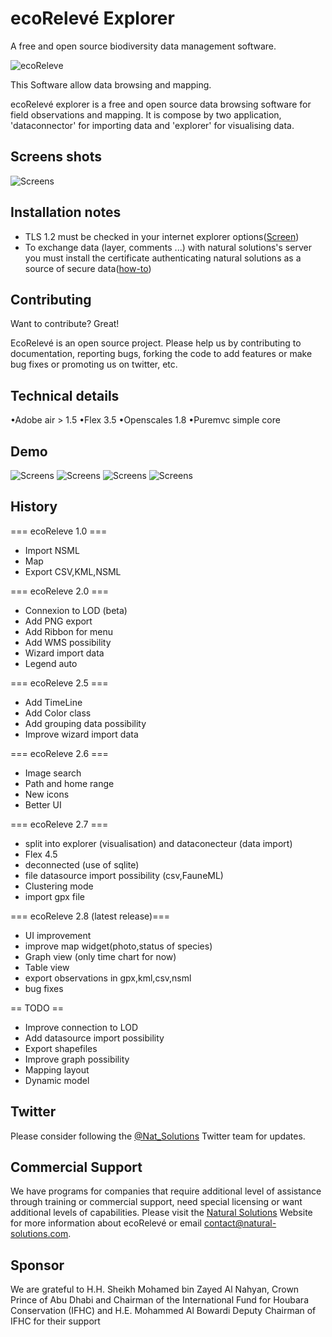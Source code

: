 ecoRelevé Explorer
=========
A free and open source biodiversity data management software.

![ecoReleve](https://raw.github.com/NaturalSolutions/ecoReleve/master/Logos/logo-LABS_explorer_small.jpg)

This Software allow data browsing and mapping.

ecoRelevé explorer is a free and open source data browsing software for field observations and mapping. It is compose by two application, 'dataconnector' for importing data and 'explorer' for visualising data.

Screens shots
------------

![Screens](https://raw.github.com/NaturalSolutions/ecoReleve-Explorer/master/Screens/splash.png)

Installation notes
-----------------
 * TLS 1.2 must be checked in your internet explorer options(<a href="https://ecoreleve.googlecode.com/hg/photo/internet_options.png">Screen</a>)
 * To exchange data (layer, comments ...) with natural solutions's server you must install the certificate authenticating natural solutions as a source of secure data(<a href="https://ecoreleve.googlecode.com/hg/doc/HowToInstallCertificate.pdf">how-to</a>)

Contributing
------------

Want to contribute? Great!

EcoRelevé is an open source project. Please help us by contributing to documentation, reporting bugs, forking the code to add features or make bug fixes or promoting us on twitter, etc.

Technical details 
-----------------

•Adobe air > 1.5 
•Flex 3.5 
•Openscales 1.8 
•Puremvc simple core 


Demo
--------

![Screens](https://raw.github.com/NaturalSolutions/ecoReleve-Explorer/master/Screens/ScreenShot001.png)
![Screens](https://raw.github.com/NaturalSolutions/ecoReleve-Explorer/master/Screens/ScreenShot002.png)
![Screens](https://raw.github.com/NaturalSolutions/ecoReleve-Explorer/master/Screens/ScreenShot003.png)
![Screens](https://raw.github.com/NaturalSolutions/ecoReleve-Explorer/master/Screens/ScreenShot004.png)

History
--------
=== ecoReleve 1.0 ===
 * Import NSML
 * Map
 * Export CSV,KML,NSML

=== ecoReleve 2.0 ===
 * Connexion to LOD (beta)
 * Add PNG export
 * Add Ribbon for menu
 * Add WMS possibility
 * Wizard import data
 * Legend auto

=== ecoReleve 2.5 ===
 * Add TimeLine
 * Add Color class
 * Add grouping data possibility
 * Improve wizard import data

=== ecoReleve 2.6 ===
 * Image search
 * Path and home range
 * New icons
 * Better UI

=== ecoReleve 2.7 ===
 * split into explorer (visualisation) and dataconecteur (data import)
 * Flex 4.5
 * deconnected (use of sqlite)
 * file datasource import possibility (csv,FauneML)
 * Clustering mode
 * import gpx file

=== ecoReleve 2.8 (latest release)===
 * UI improvement
 * improve map widget(photo,status of species)
 * Graph view (only time chart for now)
 * Table view
 * export observations in gpx,kml,csv,nsml
 * bug fixes

== TODO ==
 * Improve connection to LOD
 * Add datasource import possibility
 * Export shapefiles
 * Improve graph possibility
 * Mapping layout
 * Dynamic model 


Twitter
------------
Please consider following the [@Nat_Solutions](https://twitter.com/Nat_Solutions) Twitter team for updates.

Commercial Support
------------

We have programs for companies that require additional level of assistance through training or commercial support, need special licensing or want additional levels of capabilities. Please visit the  [Natural Solutions](http://www.natural-solutions.eu/) Website for more information about ecoRelevé or email contact@natural-solutions.com.

Sponsor
------------

We are grateful to H.H. Sheikh Mohamed bin Zayed Al Nahyan, Crown Prince of Abu Dhabi and Chairman of the International Fund for Houbara Conservation (IFHC) and  H.E. Mohammed Al Bowardi Deputy Chairman of IFHC for their support
